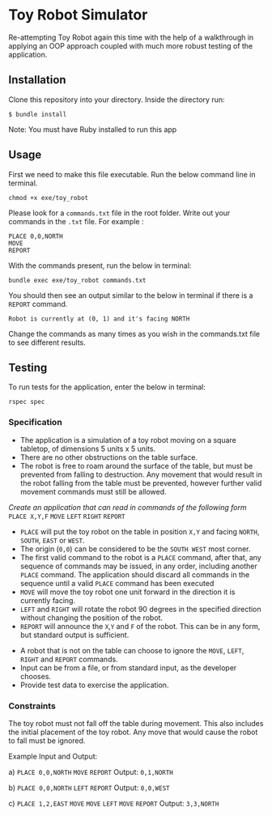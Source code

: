# Toy Robot Simulator

Re-attempting Toy Robot again this time with the help of a walkthrough in applying an OOP approach coupled with much more robust testing of the application.

## Installation
Clone this repository into your directory. Inside the directory run:
```
$ bundle install
```
Note: You must have Ruby installed to run this app

## Usage

First we need to make this file executable. Run the below command line in terminal.
```
chmod +x exe/toy_robot
```

Please look for a `commands.txt` file in the root folder. Write out your commands in the `.txt` file.
For example :

```
PLACE 0,0,NORTH
MOVE
REPORT
```

With the commands present, run the below in terminal:
```
bundle exec exe/toy_robot commands.txt
```

You should then see an output similar to the below in terminal if there is a `REPORT` command. 
```
Robot is currently at (0, 1) and it's facing NORTH
```

Change the commands as many times as you wish in the commands.txt file to see different results.

## Testing
To run tests for the application, enter the below in terminal:
```
rspec spec
```

### Specification
- The application is a simulation of a toy robot moving on a square tabletop, of dimensions 5 units x 5 units.
- There are no other obstructions on the table surface.
- The robot is free to roam around the surface of the table, but must be prevented from falling to destruction. Any movement
that would result in the robot falling from the table must be prevented, however further valid movement commands must still
be allowed.

*Create an application that can read in commands of the following form*
`PLACE X,Y,F`
`MOVE`
`LEFT`
`RIGHT`
`REPORT`

- `PLACE` will put the toy robot on the table in position `X,Y` and facing `NORTH`, `SOUTH`, `EAST` or `WEST`.
- The origin (`0,0`) can be considered to be the `SOUTH WEST` most corner.
- The first valid command to the robot is a `PLACE` command, after that, any sequence of commands may be issued, in any order, including another `PLACE` command. The application should discard all commands in the sequence until a valid `PLACE` command has been executed
- `MOVE` will move the toy robot one unit forward in the direction it is currently facing.
- `LEFT` and `RIGHT` will rotate the robot 90 degrees in the specified direction without changing the position of the robot.
- `REPORT` will announce the `X`,`Y` and `F` of the robot. This can be in any form, but standard output is sufficient.

<ul>
<li>A robot that is not on the table can choose to ignore the <code>MOVE</code>, <code>LEFT</code>, <code>RIGHT</code> and <code>REPORT</code> commands.</li>
<li>Input can be from a file, or from standard input, as the developer chooses.</li>
<li>Provide test data to exercise the application.</li>
</ul>

### Constraints
The toy robot must not fall off the table during movement. This also includes the initial placement of the toy robot.
Any move that would cause the robot to fall must be ignored.

Example Input and Output:

a)
`PLACE 0,0,NORTH`
`MOVE`
`REPORT`
Output: `0,1,NORTH`

b)
`PLACE 0,0,NORTH`
`LEFT`
`REPORT`
Output: `0,0,WEST`

c)
`PLACE 1,2,EAST`
`MOVE`
`MOVE`
`LEFT`
`MOVE`
`REPORT`
Output: `3,3,NORTH`

